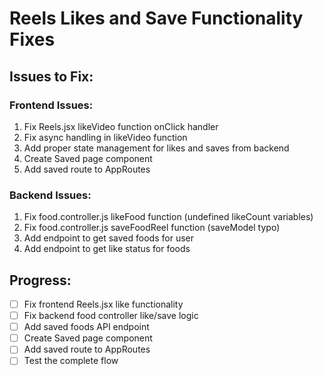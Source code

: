 # Reels Likes and Save Functionality Fixes

## Issues to Fix:

### Frontend Issues:
1. Fix Reels.jsx likeVideo function onClick handler
2. Fix async handling in likeVideo function
3. Add proper state management for likes and saves from backend
4. Create Saved page component
5. Add saved route to AppRoutes

### Backend Issues:
1. Fix food.controller.js likeFood function (undefined likeCount variables)
2. Fix food.controller.js saveFoodReel function (saveModel typo)
3. Add endpoint to get saved foods for user
4. Add endpoint to get like status for foods

## Progress:
- [ ] Fix frontend Reels.jsx like functionality
- [ ] Fix backend food controller like/save logic
- [ ] Add saved foods API endpoint
- [ ] Create Saved page component
- [ ] Add saved route to AppRoutes
- [ ] Test the complete flow
